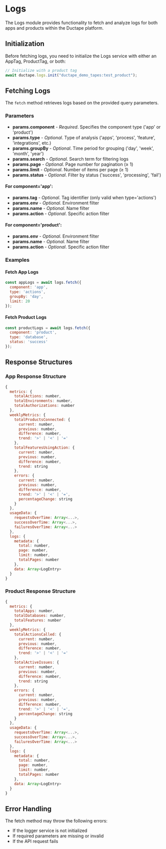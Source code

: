 # Logs

The Logs module provides functionality to fetch and analyze logs for both apps and products within the Ductape platform.

## Initialization

Before fetching logs, you need to initialize the Logs service with either an AppTag, ProductTag, or both:

```javascript
// Initialize with a product tag
await ductape.logs.init("ductape_demo_tapes:test_product");
```

## Fetching Logs

The `fetch` method retrieves logs based on the provided query parameters.

### Parameters

- **params.component** - *Required*. Specifies the component type ('app' or 'product')
- **params.type** - *Optional*. Type of analysis ('apps', 'process', 'feature', 'integrations', etc.)
- **params.groupBy** - *Optional*. Time period for grouping ('day', 'week', 'month', 'year')
- **params.search** - *Optional*. Search term for filtering logs
- **params.page** - *Optional*. Page number for pagination (≥ 1)
- **params.limit** - *Optional*. Number of items per page (≥ 1)
- **params.status** - *Optional*. Filter by status ('success', 'processing', 'fail')

#### For component='app':
- **params.tag** - *Optional*. Tag identifier (only valid when type='actions')
- **params.env** - *Optional*. Environment filter
- **params.name** - *Optional*. Name filter
- **params.action** - *Optional*. Specific action filter

#### For component='product':
- **params.env** - *Optional*. Environment filter
- **params.name** - *Optional*. Name filter
- **params.action** - *Optional*. Specific action filter

### Examples

#### Fetch App Logs
```javascript
const appLogs = await logs.fetch({
  component: 'app',
  type: 'actions',
  groupBy: 'day',
  limit: 20
});
```

#### Fetch Product Logs
```javascript
const productLogs = await logs.fetch({
  component: 'product',
  type: 'database',
  status: 'success'
});
```

## Response Structures

### App Response Structure

```javascript
{
  metrics: {
    totalActions: number,
    totalEnvironments: number,
    totalAuthorizations: number
  },
  weeklyMetrics: {
    totalProductsConnected: {
      current: number,
      previous: number,
      difference: number,
      trend: '>' | '<' | '='
    },
    totalFeaturesUsingAction: {
      current: number,
      previous: number,
      difference: number,
      trend: string
    },
    errors: {
      current: number,
      previous: number,
      difference: number,
      trend: '>' | '<' | '=',
      percentageChange: string
    }
  },
  usageData: {
    requestsOverTime: Array<...>,
    successOverTime: Array<...>,
    failuresOverTime: Array<...>
  },
  logs: {
    metadata: {
      total: number,
      page: number,
      limit: number,
      totalPages: number
    },
    data: Array<LogEntry>
  }
}
```

### Product Response Structure

```javascript
{
  metrics: {
    totalApps: number,
    totalDatabases: number,
    totalFeatures: number
  },
  weeklyMetrics: {
    totalActionsCalled: {
      current: number,
      previous: number,
      difference: number,
      trend: '>' | '<' | '='
    },
    totalActiveIssues: {
      current: number,
      previous: number,
      difference: number,
      trend: string
    },
    errors: {
      current: number,
      previous: number,
      difference: number,
      trend: '>' | '<' | '=',
      percentageChange: string
    }
  },
  usageData: {
    requestsOverTime: Array<...>,
    successOverTime: Array<...>,
    failuresOverTime: Array<...>
  },
  logs: {
    metadata: {
      total: number,
      page: number,
      limit: number,
      totalPages: number
    },
    data: Array<LogEntry>
  }
}
```

## Error Handling

The fetch method may throw the following errors:
- If the logger service is not initialized
- If required parameters are missing or invalid
- If the API request fails